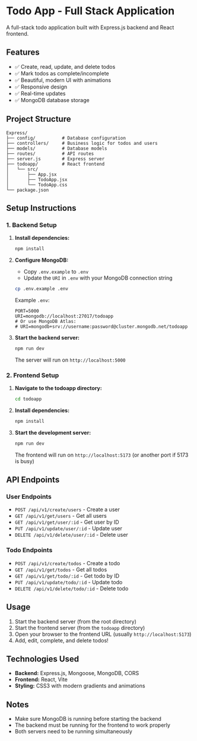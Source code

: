 # Todo App - Full Stack Application

A full-stack todo application built with Express.js backend and React frontend.

## Features

- ✅ Create, read, update, and delete todos
- ✅ Mark todos as complete/incomplete
- ✅ Beautiful, modern UI with animations
- ✅ Responsive design
- ✅ Real-time updates
- ✅ MongoDB database storage

## Project Structure

```
Express/
├── config/          # Database configuration
├── controllers/     # Business logic for todos and users
├── models/          # Database models
├── routes/          # API routes
├── server.js        # Express server
├── todoapp/         # React frontend
│   └── src/
│       ├── App.jsx
│       ├── TodoApp.jsx
│       └── TodoApp.css
└── package.json
```

## Setup Instructions

### 1. Backend Setup

1. **Install dependencies:**
   ```bash
   npm install
   ```

2. **Configure MongoDB:**
   - Copy `.env.example` to `.env`
   - Update the `URI` in `.env` with your MongoDB connection string
   ```bash
   cp .env.example .env
   ```
   
   Example `.env`:
   ```
   PORT=5000
   URI=mongodb://localhost:27017/todoapp
   # Or use MongoDB Atlas:
   # URI=mongodb+srv://username:password@cluster.mongodb.net/todoapp
   ```

3. **Start the backend server:**
   ```bash
   npm run dev
   ```
   
   The server will run on `http://localhost:5000`

### 2. Frontend Setup

1. **Navigate to the todoapp directory:**
   ```bash
   cd todoapp
   ```

2. **Install dependencies:**
   ```bash
   npm install
   ```

3. **Start the development server:**
   ```bash
   npm run dev
   ```
   
   The frontend will run on `http://localhost:5173` (or another port if 5173 is busy)

## API Endpoints

### User Endpoints
- `POST /api/v1/create/users` - Create a user
- `GET /api/v1/get/users` - Get all users
- `GET /api/v1/get/user/:id` - Get user by ID
- `PUT /api/v1/update/user/:id` - Update user
- `DELETE /api/v1/delete/user/:id` - Delete user

### Todo Endpoints
- `POST /api/v1/create/todos` - Create a todo
- `GET /api/v1/get/todos` - Get all todos
- `GET /api/v1/get/todo/:id` - Get todo by ID
- `PUT /api/v1/update/todo/:id` - Update todo
- `DELETE /api/v1/delete/todo/:id` - Delete todo

## Usage

1. Start the backend server (from the root directory)
2. Start the frontend server (from the `todoapp` directory)
3. Open your browser to the frontend URL (usually `http://localhost:5173`)
4. Add, edit, complete, and delete todos!

## Technologies Used

- **Backend:** Express.js, Mongoose, MongoDB, CORS
- **Frontend:** React, Vite
- **Styling:** CSS3 with modern gradients and animations

## Notes

- Make sure MongoDB is running before starting the backend
- The backend must be running for the frontend to work properly
- Both servers need to be running simultaneously



